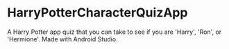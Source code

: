 # HarryPotterCharacterQuizApp
A Harry Potter app quiz that you can take to see if you are 'Harry', 'Ron', or 'Hermione'. Made with Android Studio.
